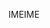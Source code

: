 <span data-ttu-id="f7ccc-101">IME</span><span class="sxs-lookup"><span data-stu-id="f7ccc-101">IME</span></span>